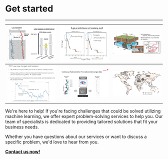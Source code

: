 # Get started
--------
| ![](../assets/EPI-SUB/log-enrichment.png)  | ![](../assets/EPI-SUB/statigraphy.png)  |   ![](../assets/EPI-SUB/H2S.png)|
|---|---|---|
| ![](../assets/EPI-SUB/natural-gas-trading-POC.jpg)|  ![](../assets/EPI-SUB/mud-gas.jpg) |  ![](../assets/EPI-SUB/Exploration.png) |



We're here to help!
If you're facing challenges that could be solved utilizing machine learning, we offer expert problem-solving services to help you. Our team of specialists is dedicated to providing tailored solutions that fit your business needs.

Whether you have questions about our services or want to discuss a specific problem, we'd love to hear from you.

[**Contact us now!**](http://localhost:8080/contact/)
